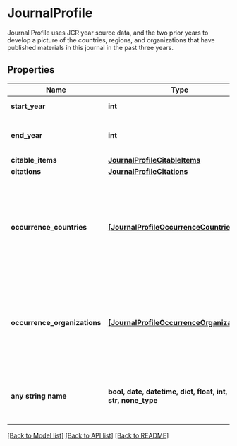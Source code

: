 # JournalProfile

Journal Profile uses JCR year source data, and the two prior years to develop a picture of the countries, regions, and organizations that have published materials in this journal in the past three years.

## Properties
Name | Type | Description | Notes
------------ | ------------- | ------------- | -------------
**start_year** | **int** | First year of the profile | [optional] 
**end_year** | **int** | Last year of the profile (equal to the Report year) | [optional] 
**citable_items** | [**JournalProfileCitableItems**](JournalProfileCitableItems.md) |  | [optional] 
**citations** | [**JournalProfileCitations**](JournalProfileCitations.md) |  | [optional] 
**occurrence_countries** | [**[JournalProfileOccurrenceCountries]**](JournalProfileOccurrenceCountries.md) | Information about of the top 10 countries and regions that have published materials in this journal in the past three years. | [optional] 
**occurrence_organizations** | [**[JournalProfileOccurrenceOrganizations]**](JournalProfileOccurrenceOrganizations.md) | Information about of the top 10 organizations that have published materials in this journal in the past three years. | [optional] 
**any string name** | **bool, date, datetime, dict, float, int, list, str, none_type** | any string name can be used but the value must be the correct type | [optional]

[[Back to Model list]](../README.md#documentation-for-models) [[Back to API list]](../README.md#documentation-for-api-endpoints) [[Back to README]](../README.md)


